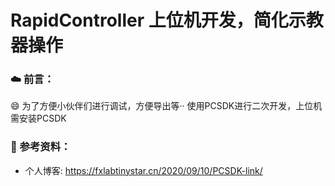 # RapidController 上位机开发，简化示教器操作
### ☁️ 前言：
😄 为了方便小伙伴们进行调试，方便导出等·· 使用PCSDK进行二次开发，上位机需安装PCSDK
### 📖 参考资料：
- 个人博客: https://fxlabtinystar.cn/2020/09/10/PCSDK-link/
